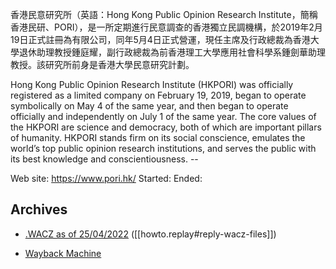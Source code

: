 
香港民意研究所（英語：Hong Kong Public Opinion Research Institute，簡稱香港民研、PORI），是一所定期進行民意調查的香港獨立民調機構，於2019年2月19日正式註冊為有限公司，同年5月4日正式營運，現任主席及行政總裁為香港大學退休助理教授鍾庭耀，副行政總裁為前香港理工大學應用社會科學系鍾劍華助理教授。該研究所前身是香港大學民意研究計劃。

Hong Kong Public Opinion Research Institute (HKPORI) was officially registered as a limited company on February 19, 2019, began to operate symbolically on May 4 of the same year, and then began to operate officially and independently on July 1 of the same year. The core values of the HKPORI are science and democracy, both of which are important pillars of humanity. HKPORI stands firm on its social conscience, emulates the world’s top public opinion research institutions, and serves the public with its best knowledge and conscientiousness. --

Web site: https://www.pori.hk/
Started: 
Ended: 


## Archives

- [.WACZ as of 25/04/2022](https://bafybeiae2dbmpdo5ulcll3ksx5dlqbyw2qbmuewvtqma653nlocz5gf4ay.ipfs.dweb.link/fixtures/pori-04_25_2022.wacz) ([[howto.replay#reply-wacz-files]])

- [Wayback Machine](https://web.archive.org/web/*/https://www.pori.hk/ 
)